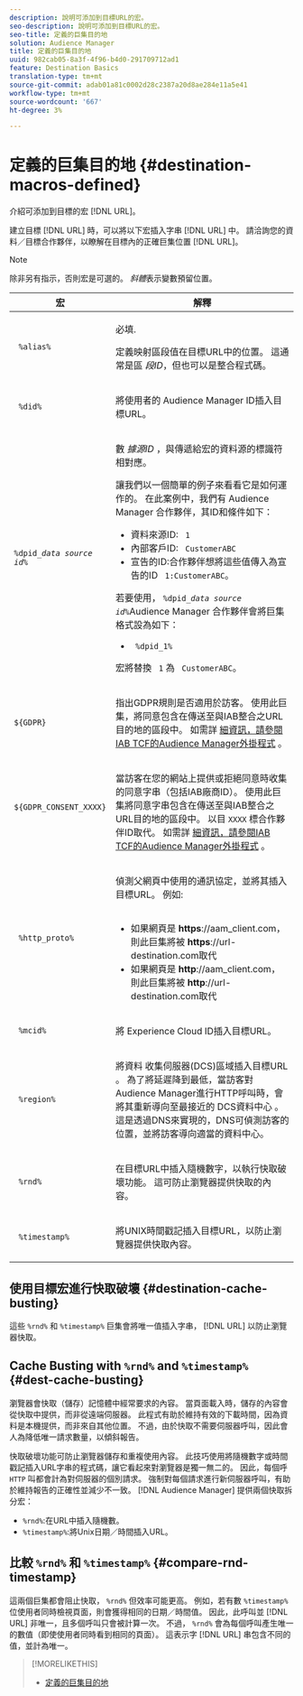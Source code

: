 ```yaml
---
description: 說明可添加到目標URL的宏。
seo-description: 說明可添加到目標URL的宏。
seo-title: 定義的巨集目的地
solution: Audience Manager
title: 定義的巨集目的地
uuid: 982cab05-8a3f-4f96-b4d0-291709712ad1
feature: Destination Basics
translation-type: tm+mt
source-git-commit: adab01a81c0002d28c2387a20d8ae284e11a5e41
workflow-type: tm+mt
source-wordcount: '667'
ht-degree: 3%

---
```



# 定義的巨集目的地 {#destination-macros-defined}

介紹可添加到目標的宏 [!DNL URL]。

<!-- destination-macros.xml -->

建立目標 [!DNL URL] 時，可以將以下宏插入字串 [!DNL URL] 中。 請洽詢您的資料／目標合作夥伴，以瞭解在目標內的正確巨集位置 [!DNL URL]。

>[!NOTE]
>
>除非另有指示，否則宏是可選的。 *斜體*&#x200B;表示變數預留位置。

<table id="table_2C532EFB9DAE41B08714753EBD7DFB05"> 
 <thead> 
  <tr> 
   <th colname="col1" class="entry"> 宏 </th> 
   <th colname="col2" class="entry"> 解釋 </th> 
  </tr> 
 </thead>
 <tbody> 
  <tr> 
   <td colname="col1"> <p> <code> %alias%</code> </p> </td> 
   <td colname="col2"> <p>必填. </p> <p>定義映射區段值在目標URL中的位置。 這通常是區 <i>段ID</i>，但也可以是整合程式碼。 </p> </td> 
  </tr> 
  <tr> 
   <td colname="col1"> <p> <code> %did%</code> </p> </td> 
   <td colname="col2"> <p>將使用者的 <span class="keyword"> Audience Manager</span> ID插入目標URL。 </p> </td> 
  </tr> 
  <tr> 
   <td colname="col1"> <p> <code>%dpid_<i>data source id</i>%</code> </p> </td> 
   <td colname="col2"> <p>數 <i>據源ID</i> ，與傳遞給宏的資料源的標識符相對應。 </p> <p>讓我們以一個簡單的例子來看看它是如何運作的。 在此案例中，我們有 <span class="keyword"> Audience Manager</span> 合作夥伴，其ID和條件如下： </p> 
    <ul id="ul_697508B437EB4090B121AFA5D519AFBE"> 
     <li id="li_32D9F72A7D1543A892DC7E1529E98A96">資料來源ID: <code> 1</code> </li> 
     <li id="li_099F5B63D2244B5AADA9B26CB6152E6B">內部客戶ID: <code> CustomerABC</code> </li> 
     <li id="li_0D9FE501C16444DDB388C8E934E5A8C6">宣告的ID:合作夥伴想將這些值傳入為宣告的ID <code> 1:CustomerABC</code>。 </li> 
    </ul> <p>若要使用， <code>%dpid_<i>data source id</i>%</code>Audience Manager <span class="keyword"></span> 合作夥伴會將巨集格式設為如下： </p> 
    <ul class="simplelist"> 
     <li> <code> %dpid_1%</code> </li> 
    </ul> <p>宏將替換 <code> 1</code> 為 <code> CustomerABC</code>。 </p> <p> 
     <!--
       Based on AAM-22193 https://jira.corp.adobe.com/browse/AAM-22193 
     --> </p> </td> 
  </tr> 
  <tr>
    <td><p><code>${GDPR}</code></p></td>
    <td><p>指出GDPR規則是否適用於訪客。 使用此巨集，將同意包含在傳送至與IAB整合之URL目的地的區段中。 如需詳 <a href="../../overview/data-security-and-privacy/aam-iab-plugin.md">細資訊，請參閱IAB TCF的Audience Manager外掛程式</a> 。</p></td>
  </tr>
   <tr>
    <td><code>${GDPR_CONSENT_XXXX}</code></p></td>
    <td><p>當訪客在您的網站上提供或拒絕同意時收集的同意字串（包括IAB廠商ID）。 使用此巨集將同意字串包含在傳送至與IAB整合之URL目的地的區段中。 以目 <code>XXXX</code> 標合作夥伴ID取代。 如需詳 <a href="../../overview/data-security-and-privacy/aam-iab-plugin.md">細資訊，請參閱IAB TCF的Audience Manager外掛程式</a> 。 </p></td>
  </tr>
  <tr> 
   <td colname="col1"> <p><code> %http_proto%</code> </p> </td> 
   <td colname="col2"> <p>偵測父網頁中使用的通訊協定，並將其插入目標URL。 例如:
     <br> 
     <ul id="ul_026F56EC46E94D9EB1153557C0F65325"> 
      <li id="li_B41EF140CC274CB68FE7213DD8B908C0">如果網頁是 <b>https</b>://aam_client.com，則此巨集將被 <b>https</b>://url-destination.com取代 </li> 
      <li id="li_BDCD6EA69B004A92BA6981952341BD77">如果網頁是 <b>http</b>://aam_client.com，則此巨集將被 <b>http</b>://url-destination.com取代 </li> 
     </ul> </p> </td> 
  </tr> 
  <tr> 
   <td colname="col1"> <p><code> %mcid%</code> </p> </td> 
   <td colname="col2"> <p>將 <span class="keyword"> Experience Cloud</span> ID插入目標URL。 </p> </td> 
  </tr> 
  <tr> 
   <td colname="col1"> <p><code> %region%</code> </p> </td> 
   <td colname="col2"> <p>將資料 <span class="wintitle"> 收集伺服器(DCS)區域插入目標URL</span> 。 為了將延遲降到最低，當訪客對 <span class="keyword"> Audience Manager進行HTTP呼叫時</span>，會將其重新導向至最接近的 <span class="wintitle"> DCS資料中心</span> 。 這是透過DNS來實現的，DNS可偵測訪客的位置，並將訪客導向適當的資料中心。 </p> </td> 
  </tr> 
  <tr> 
   <td colname="col1"> <p> <code> %rnd%</code> </p> </td> 
   <td colname="col2"> <p>在目標URL中插入隨機數字，以執行快取破壞功能。 這可防止瀏覽器提供快取的內容。 </p> </td> 
  </tr> 
  <tr> 
   <td colname="col1"> <p> <code> %timestamp%</code> </p> </td> 
   <td colname="col2"> <p>將UNIX時間戳記插入目標URL，以防止瀏覽器提供快取內容。 </p> </td> 
  </tr> 
 </tbody> 
</table>

## 使用目標宏進行快取破壞 {#destination-cache-busting}

這些 `%rnd%` 和 `%timestamp%` 巨集會將唯一值插入字串， [!DNL URL] 以防止瀏覽器快取。

## Cache Busting with `%rnd%` and `%timestamp%` {#dest-cache-busting}

<!-- c_dest_cache_busting.xml -->

瀏覽器會快取（儲存）記憶體中經常要求的內容。 當頁面載入時，儲存的內容會從快取中提供，而非從遠端伺服器。 此程式有助於維持有效的下載時間，因為資料是本機提供，而非來自其他位置。 不過，由於快取不需要伺服器呼叫，因此會人為降低唯一請求數量，以傾斜報告。

快取破壞功能可防止瀏覽器儲存和重複使用內容。 此技巧使用將隨機數字或時間戳記插入URL字串的程式碼，讓它看起來對瀏覽器是獨一無二的。 因此，每個呼 `HTTP` 叫都會計為對伺服器的個別請求。 強制對每個請求進行新伺服器呼叫，有助於維持報告的正確性並減少不一致。 [!DNL Audience Manager] 提供兩個快取拆分宏：

* `%rnd%`:在URL中插入隨機數。
* `%timestamp%`:將Unix日期／時間插入URL。

## 比較 `%rnd%` 和 `%timestamp%` {#compare-rnd-timestamp}

這兩個巨集都會阻止快取， `%rnd%` 但效率可能更高。 例如，若有數 `%timestamp%`位使用者同時檢視頁面，則會獲得相同的日期／時間值。 因此，此呼叫並 [!DNL URL] 非唯一，且多個呼叫只會被計算一次。 不過， `%rnd%` 會為每個呼叫產生唯一的數值（即使使用者同時看到相同的頁面）。 這表示字 [!DNL URL] 串包含不同的值，並計為唯一。

>[!MORELIKETHIS]
>
>* [定義的巨集目的地](../../features/destinations/destination-macros.md#destination-macros-defined)